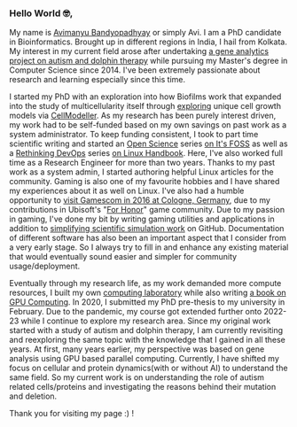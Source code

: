 <!-- ### Hi there 👋
-->

<!--
**avimanyu786/avimanyu786** is a ✨ _special_ ✨ repository because its `README.md` (this file) appears on your GitHub profile.

Here are some ideas to get you started:

- 🔭 I’m currently working on ...
- 🌱 I’m currently learning ...
- 👯 I’m looking to collaborate on ...
- 🤔 I’m looking for help with ...
- 💬 Ask me about ...
- 📫 How to reach me: ...
- 😄 Pronouns: ...
- ⚡ Fun fact: ...
-->

### Hello World 🤓, 

My name is [Avimanyu Bandyopadhyay](https://www.google.com/search?q=avimanyu+bandyopadhyay) or simply Avi. I am a PhD candidate in Bioinformatics. Brought up in different regions in India, I hail from Kolkata. My interest in my current field arose after undertaking [a gene analytics project on autism and dolphin therapy](https://www.researchgate.net/publication/277961318_Computational_Studies_on_Genes_related_to_Echolocation_and_Autism_A_Comparative_Analysis_Investigation_based_on_Parallel_Computing) while pursuing my Master's degree in Computer Science since 2014. I've been extremely passionate about research and learning especially since this time.

I started my PhD with an exploration into how Biofilms work that expanded into the study of multicellularity itself through [exploring](https://github.com/avimanyu786/CellModellerWithCuPy/) unique cell growth models via [CellModeller](https://github.com/cellmodeller/CellModeller). As my research has been purely interest driven, my work had to be self-funded based on my own savings on past work as a system administrator. To keep funding consistent, I took to part time scientific writing and started an [Open Science](https://itsfoss.com/open-science/) series [on It's FOSS](https://itsfoss.com/author/avimanyu/) as well as a [Rethinking DevOps](https://linuxhandbook.com/tag/rethinking-devops/) series [on Linux Handbook](https://linuxhandbook.com/author/avimanyu/). Here, I've also worked full time as a Research Engineer for more than two years. Thanks to my past work as a system admin, I started authoring helpful Linux articles for the community. Gaming is also one of my favourite hobbies and I have shared my experiences about it as well on Linux. I've also had a humble opportunity to [visit Gamescom in 2016  at Cologne, Germany](https://avimanyu786.blogspot.com/2016/09/trip-to-germany-gamescom-2016-marksburg.html), due to my contributions in Ubisoft's "[For Honor](https://www.ubisoft.com/en-us/game/for-honor)" game community. Due to my passion in gaming, I've done my bit by writing gaming utilities and applications in addition to [simplifying scientific simulation work](https://github.com/avimanyu786/TrajectoryMergeAssist) on GitHub. Documentation of different software has also been an important aspect that I consider from a very early stage. So I always try to fill in and enhance any existing material that would eventually sound easier and simpler for community usage/deployment.

Eventually through my research life, as my work demanded more compute resources, I built my own [computing laboratory](https://www.gizmoquest.com/) while also writing [a book on GPU Computing](https://www.packtpub.com/product/hands-on-gpu-computing-with-python/9781789341072). In 2020, I submitted my PhD pre-thesis to my university in February. Due to the pandemic, my course got extended further onto 2022-23 while I continue to explore my research area. Since my original work started with a study of autism and dolphin therapy, I am currently revisiting and reexploring the same topic with the knowledge that I gained in all these years. At first, many years earlier, my perspective was based on gene analysis using GPU based parallel computing. Currently, I have shifted my focus on cellular and protein dynamics(with or without AI) to understand the same field. So my current work is on understanding the role of autism related cells/proteins and investigating the reasons behind their mutation and deletion.


Thank you for visiting my page :) !



